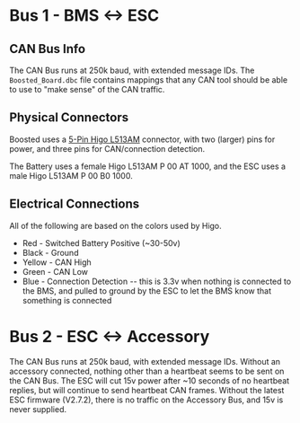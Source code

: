 # Bus 1 - BMS <-> ESC

## CAN Bus Info
The CAN Bus runs at 250k baud, with extended message IDs. The `Boosted_Board.dbc` file contains mappings that any CAN tool should be able to use to "make sense" of the CAN traffic.

## Physical Connectors
Boosted uses a [5-Pin Higo L513AM](https://www.higoconnector.com/products/l313am-p-00-ar-1000/LK99K#title) connector, with two (larger) pins for power, and three pins for CAN/connection detection.

The Battery uses a female Higo L513AM P 00 AT 1000, and the ESC uses a male Higo L513AM P 00 B0 1000.

## Electrical Connections
All of the following are based on the colors used by Higo.
* Red - Switched Battery Positive (~30-50v)
* Black - Ground
* Yellow - CAN High
* Green - CAN Low
* Blue - Connection Detection -- this is 3.3v when nothing is connected to the BMS, and pulled to ground by the ESC to let the BMS know that something is connected

# Bus 2 - ESC <-> Accessory
The CAN Bus runs at 250k baud, with extended message IDs. Without an accessory connected, nothing other than a heartbeat seems to be sent on the CAN Bus. The ESC will cut 15v power after ~10 seconds of no heartbeat replies, but will continue to send heartbeat CAN frames. Without the latest ESC firmware (V2.7.2), there is no traffic on the Accessory Bus, and 15v is never supplied.